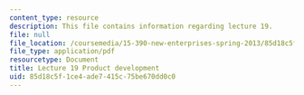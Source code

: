 ```yaml
---
content_type: resource
description: This file contains information regarding lecture 19.
file: null
file_location: /coursemedia/15-390-new-enterprises-spring-2013/85d18c5f1ce4ade7415c75be670dd0c0_MIT15_390S13_lec19.pdf
file_type: application/pdf
resourcetype: Document
title: Lecture 19 Product development
uid: 85d18c5f-1ce4-ade7-415c-75be670dd0c0
---
```

